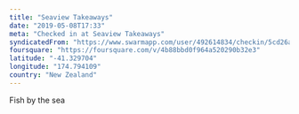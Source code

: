 ```yaml
---
title: "Seaview Takeaways"
date: "2019-05-08T17:33"
meta: "Checked in at Seaview Takeaways"
syndicatedFrom: "https://www.swarmapp.com/user/492614834/checkin/5cd26a1ca121dc002670fe8b"
foursquare: "https://foursquare.com/v/4b88bbd0f964a520290b32e3"
latitude: "-41.329704"
longitude: "174.794109"
country: "New Zealand"
---
```

Fish by the sea
